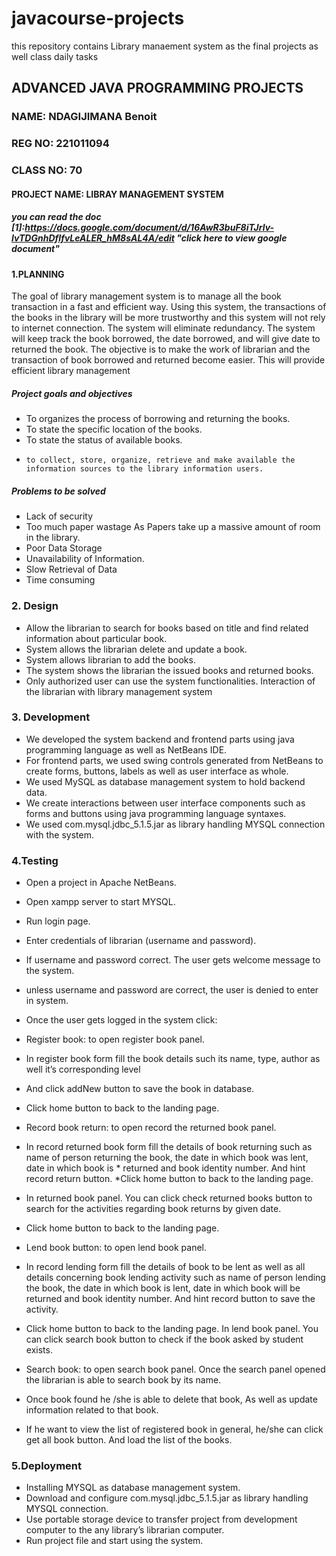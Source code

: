 # javacourse-projects
this repository contains Library manaement system as the final projects as well class daily tasks
## ADVANCED JAVA PROGRAMMING PROJECTS





### NAME: NDAGIJIMANA Benoit
### REG NO: 221011094
### CLASS NO: 70

#### PROJECT NAME: LIBRAY MANAGEMENT SYSTEM

##### you can read the doc [1]:https://docs.google.com/document/d/16AwR3buF8iTJrlv-IvTDGnhDfIfvLeALER_hM8sAL4A/edit "click here to view google document"



#### 1.PLANNING 
The goal of library management system is to manage all the book transaction in a fast and efficient way. Using this system, the transactions of the books in the library will be more trustworthy and this system will not rely to internet connection. The system will eliminate redundancy. The system will keep track the book borrowed, the date borrowed, and will give date to returned the book. The objective is to make the work of librarian and the transaction of book borrowed and returned become easier. This will provide efficient library management
##### Project goals and objectives
* 	To organizes the process of borrowing and returning the books.
* 	To state the specific location of the books.
* 	To state the status of available books.
*     to collect, store, organize, retrieve and make available the information sources to the library information users.
#####  Problems to be solved
*	Lack of security
*	Too much paper wastage As Papers take up a massive amount of room in the library.
*	Poor Data Storage
*	Unavailability of Information.
*	Slow Retrieval of Data
*	Time consuming

### 2. Design

*	Allow the librarian to search for books based on title and find related information about particular book.
*	System allows the librarian delete and update a book.
*	System allows librarian to add the books.
*	The system shows the librarian the issued books and returned books.
*	Only authorized user can use the system functionalities.
      Interaction of the librarian with library management system
 





### 3. Development

*	We developed the system backend and frontend parts using java programming language as well as NetBeans IDE.
*	For frontend parts, we used swing controls generated from NetBeans to create forms, buttons, labels as well as user interface as whole.
*	We used MySQL as database management system to hold backend data.
*	We create interactions between user interface components such as forms and buttons using java programming language syntaxes.
*	We used com.mysql.jdbc_5.1.5.jar as library handling MYSQL connection with the system.

### 4.Testing 
* Open a project in Apache NetBeans.
* Open xampp server to start MYSQL.
* Run login page.
* Enter credentials of librarian (username and password).
* If username and password correct. The user gets welcome message to the system.
* unless username and password are correct, the user is denied to enter in system.
* Once the user gets logged in the system click:
* Register book: to open register book panel.
* In register book form fill the book details such its name, type, author as well it’s corresponding level
* And click addNew button to save the book in database.
* Click home button to back to the landing page.
* Record book return: to open record the returned book panel.
* In record returned book form fill the details of book returning such as name of person returning the book, the date in which book was lent, date in which book is * returned and book identity number.
And hint record return button.
*Click home button to back to the landing page.
* In returned book panel. You can click check returned books button to search for the activities regarding book returns by given date.
* Click home button to back to the landing page.
* Lend book button: to open lend book panel.

* In record lending form fill the details of book to be lent as well as all details concerning book lending activity such as name of person lending the book, the date in which book is lent, date in which book will be returned and book identity number.
And hint record button to save the activity.
* Click home button to back to the landing page.
In lend book panel. You can click search book button to check if the book asked by student exists.

* Search book: to open search book panel.
Once the search panel opened the librarian is able to search book by its name.
* Once book found he /she is able to delete that book,
As well as update information related to that book.
* If he want to view the list of registered book in general, he/she can click get all book button. And load the list of the books.

### 5.Deployment 

*	Installing MYSQL as database management system.
*	Download and configure com.mysql.jdbc_5.1.5.jar as library handling MYSQL connection.
*	Use portable storage device to transfer project from development computer to the any library’s librarian computer.
*	Run project file and start using the system.



